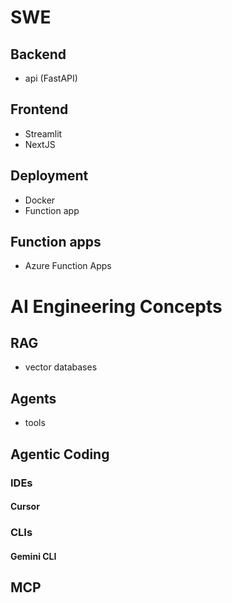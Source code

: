 # SWE
## Backend
- api (FastAPI)
## Frontend
- Streamlit
- NextJS
## Deployment
- Docker
- Function app

## Function apps
- Azure Function Apps

# AI Engineering Concepts
## RAG
- vector databases
## Agents
- tools

## Agentic Coding
### IDEs
#### Cursor
### CLIs
#### Gemini CLI

## MCP


